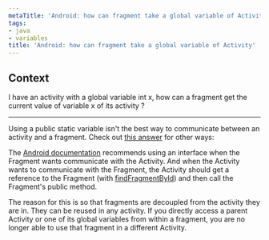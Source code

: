 ```yaml
---
metaTitle: 'Android: how can fragment take a global variable of Activity'
tags:
- java
- variables
title: 'Android: how can fragment take a global variable of Activity'
---
```


## Context

I have an activity with a global variable int x, how can a fragment get the current value of variable x of its activity ?



---

Using a public static variable isn't the best way to communicate between an activity and a fragment. Check out [this answer](https://stackoverflow.com/a/20521851/3681880) for other ways:


The [Android documentation](http://developer.android.com/training/basics/fragments/communicating.html) recommends using an interface when the Fragment wants communicate with the Activity. And when the Activity wants to communicate with the Fragment, the Activity should get a reference to the Fragment (with [findFragmentById](http://developer.android.com/reference/android/support/v4/app/FragmentManager.html#findFragmentById%28int%29)) and then call the Fragment's public method.


The reason for this is so that fragments are decoupled from the activity they are in. They can be reused in any activity. If you directly access a parent Activity or one of its global variables from within a fragment, you are no longer able to use that fragment in a different Activity.

